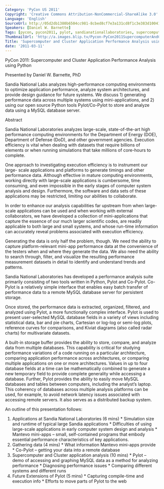 ```yaml
---
Category: 'PyCon US 2011'
Copyright: 'Creative Commons Attribution-NonCommercial-ShareAlike 3.0'
Language: 'English'
SourceUrl: http://05d2db1380b6504cc981-8cbed8cf7e3a131cd8f1c3e383d10041.r93.cf2.rackcdn.com/pycon-us-2011/450_supercomputer-and-cluster-application-performance-analysis-using-python.mp4
Speakers: [Daniel W. Barnette]
Tags: [pycon, pycon2011, pylot, sandianationallaboratories, supercomputer]
ThumbnailUrl: 'http://a.images.blip.tv/Pycon-PyCon2011SupercomputerAndClusterApplicationPerformanceAna648.png'
Title: 'Supercomputer and Cluster Application Performance Analysis using Python'
date: '2011-03-11'
---
```

PyCon 2011: Supercomputer and Cluster Application Performance Analysis using
Python

Presented by Daniel W. Barnette, PhD

Sandia National Labs analyzes high-performance computing environments to
optimize application performance, analyze system architectures, and provide
design guidance for future systems. We discuss 1) generating performance data
across multiple systems using mini-applications, and 2) using our open source
Python tools Pylot/Co-Pylot to store and analyze data using a MySQL database
server.

Abstract

Sandia National Laboratories analyzes large-scale, state-of-the-art high
performance computing environments for the Department of Energy (DOE),
Department of Defense (DoD), and other government agencies. Execution
efficiency is vital when dealing with datasets that require billions of
elements or when running simulations that take millions of core-hours to
complete.

One approach to investigating execution efficiency is to instrument our large-
scale applications and platforms to generate timings and other performance
data. Although effective in mature computing environments, working directly
with large-scale applications is cumbersome, time consuming, and even
impossible in the early stages of computer system analysis and design.
Furthermore, the software and data sets of these applications may be
restricted, limiting our abilities to collaborate.

In order to enhance our analysis capabilities far upstream from when large-
scale applications can be used and when working with external collaborators,
we have developed a collection of mini-applications that capture the essence
of our much larger scientific codes, are readily applicable to both large and
small systems, and whose run-time information can accurately reveal problems
associated with execution efficiency.

Generating the data is only half the problem, though. We need the ability to
capture platform-relevant mini-app performance data at the convenience of the
testers when and where they generate the data. We also need the ability to
search through, filter, and visualize the resulting performance measurement
datasets in detail to identify and understand trends and patterns.

Sandia National Laboratories has developed a performance analysis suite
primarily consisting of two tools written in Python, Pylot and Co-Pylot. Co-
Pylot is a relatively simple interface that enables easy batch transfer of
performance data to a remote MySQL database server for persistent storage.

Once stored, the performance data is extracted, organized, filtered, and
analyzed using Pylot, a more functionally complex interface. Pylot is used to
present user-selected MySQL database fields in a variety of views including
statistical data, bar and pie charts, Cartesian or log-log or semi-log plots,
reference curves for comparisons, and Kiviat diagrams (also called radar
charts) for multivariate datasets.

A built-in storage buffer provides the ability to store, compare, and analyze
data from multiple databases. This capability is critical for studying
performance variations of a code running on a particular architecture,
comparing application performance across architectures, or comparing multiple
applications on one or more architectures. Values in up to four database
fields at a time can be mathematically combined to generate a new temporary
field to provide complete generality while accessing a database. Further,
Pylot provides the ability to easily move MySQL databases and tables between
computers, including the analyst’s laptop. This coherency of databases across
multiple analysis platforms can be used, for example, to avoid network latency
issues associated with accessing remote servers. It also serves as a
distributed backup system.

An outline of this presentation follows:

  1. Applications at Sandia National Laboratories (6 mins) 
    * Simulation size and runtime of typical large Sandia applications 
    * Difficulties of using large-scale applications in early computer system design and analysis 
    * Mantevo mini-apps – small, self-contained programs that embody essential performance characteristics of key applications. 
  2. Gathering data (4 mins) 
    * What information Mantevo mini-apps provide 
    * Co-Pylot – getting your data into a remote database 
  3. Supercomputer and Cluster application analysis (10 mins) 
    * Pylot – demo of accessing and graphing MySQL data as a method for analyzing performance 
    * Diagnosing performance issues 
    * Comparing different systems and different runs 
  4. Future Extensions of Pylot (5 mins) 
    * Capturing compile-time and execution info 
    * Efforts to move parts of Pylot to the web 

